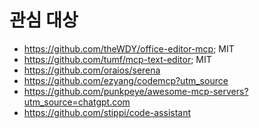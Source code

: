 # 관심 대상

- <https://github.com/theWDY/office-editor-mcp>; MIT
- <https://github.com/tumf/mcp-text-editor>; MIT
- <https://github.com/oraios/serena>
- <https://github.com/ezyang/codemcp?utm_source>
- <https://github.com/punkpeye/awesome-mcp-servers?utm_source=chatgpt.com>
- <https://github.com/stippi/code-assistant>
